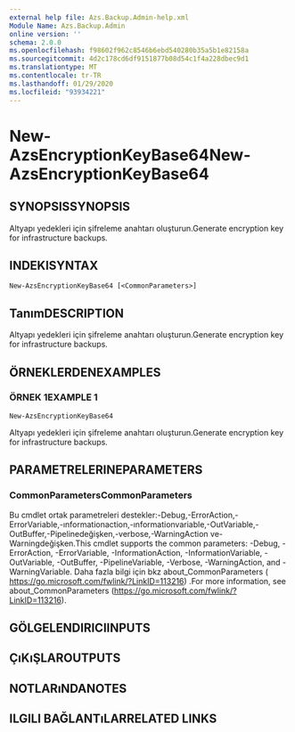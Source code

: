 ```yaml
---
external help file: Azs.Backup.Admin-help.xml
Module Name: Azs.Backup.Admin
online version: ''
schema: 2.0.0
ms.openlocfilehash: f98602f962c8546b6ebd540280b35a5b1e82158a
ms.sourcegitcommit: 4d2c178cd6df9151877b08d54c1f4a228dbec9d1
ms.translationtype: MT
ms.contentlocale: tr-TR
ms.lasthandoff: 01/29/2020
ms.locfileid: "93934221"
---
```

# <span data-ttu-id="62942-101">New-AzsEncryptionKeyBase64</span><span class="sxs-lookup"><span data-stu-id="62942-101">New-AzsEncryptionKeyBase64</span></span>

## <span data-ttu-id="62942-102">SYNOPSIS</span><span class="sxs-lookup"><span data-stu-id="62942-102">SYNOPSIS</span></span>
<span data-ttu-id="62942-103">Altyapı yedekleri için şifreleme anahtarı oluşturun.</span><span class="sxs-lookup"><span data-stu-id="62942-103">Generate encryption key for infrastructure backups.</span></span>

## <span data-ttu-id="62942-104">INDEKI</span><span class="sxs-lookup"><span data-stu-id="62942-104">SYNTAX</span></span>

```
New-AzsEncryptionKeyBase64 [<CommonParameters>]
```

## <span data-ttu-id="62942-105">Tanım</span><span class="sxs-lookup"><span data-stu-id="62942-105">DESCRIPTION</span></span>
<span data-ttu-id="62942-106">Altyapı yedekleri için şifreleme anahtarı oluşturun.</span><span class="sxs-lookup"><span data-stu-id="62942-106">Generate encryption key for infrastructure backups.</span></span>

## <span data-ttu-id="62942-107">ÖRNEKLERDEN</span><span class="sxs-lookup"><span data-stu-id="62942-107">EXAMPLES</span></span>

### <span data-ttu-id="62942-108">ÖRNEK 1</span><span class="sxs-lookup"><span data-stu-id="62942-108">EXAMPLE 1</span></span>
```
New-AzsEncryptionKeyBase64
```

<span data-ttu-id="62942-109">Altyapı yedekleri için şifreleme anahtarı oluşturun.</span><span class="sxs-lookup"><span data-stu-id="62942-109">Generate encryption key for infrastructure backups.</span></span>

## <span data-ttu-id="62942-110">PARAMETRELERINE</span><span class="sxs-lookup"><span data-stu-id="62942-110">PARAMETERS</span></span>

### <span data-ttu-id="62942-111">CommonParameters</span><span class="sxs-lookup"><span data-stu-id="62942-111">CommonParameters</span></span>
<span data-ttu-id="62942-112">Bu cmdlet ortak parametreleri destekler:-Debug,-ErrorAction,-ErrorVariable,-ınformationaction,-ınformationvariable,-OutVariable,-OutBuffer,-Pipelinedeğişken,-verbose,-WarningAction ve-Warningdeğişken.</span><span class="sxs-lookup"><span data-stu-id="62942-112">This cmdlet supports the common parameters: -Debug, -ErrorAction, -ErrorVariable, -InformationAction, -InformationVariable, -OutVariable, -OutBuffer, -PipelineVariable, -Verbose, -WarningAction, and -WarningVariable.</span></span> <span data-ttu-id="62942-113">Daha fazla bilgi için bkz about_CommonParameters ( https://go.microsoft.com/fwlink/?LinkID=113216) .</span><span class="sxs-lookup"><span data-stu-id="62942-113">For more information, see about_CommonParameters (https://go.microsoft.com/fwlink/?LinkID=113216).</span></span>

## <span data-ttu-id="62942-114">GÖLGELENDIRICI</span><span class="sxs-lookup"><span data-stu-id="62942-114">INPUTS</span></span>

## <span data-ttu-id="62942-115">ÇıKıŞLAR</span><span class="sxs-lookup"><span data-stu-id="62942-115">OUTPUTS</span></span>

## <span data-ttu-id="62942-116">NOTLARıNDA</span><span class="sxs-lookup"><span data-stu-id="62942-116">NOTES</span></span>

## <span data-ttu-id="62942-117">ILGILI BAĞLANTıLAR</span><span class="sxs-lookup"><span data-stu-id="62942-117">RELATED LINKS</span></span>
